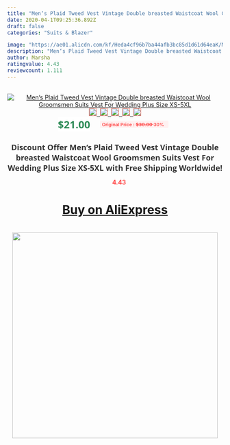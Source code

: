 ```yaml
---
title: "Men‘s Plaid Tweed Vest Vintage Double breasted Waistcoat Wool Groomsmen Suits Vest For Wedding Plus Size XS-5XL"
date: 2020-04-1T09:25:36.892Z
draft: false
categories: "Suits & Blazer"

image: "https://ae01.alicdn.com/kf/Heda4cf96b7ba44afb3bc85d1d61d64eaK/Men-s-Plaid-Tweed-Vest-Vintage-Double-breasted-Waistcoat-Wool-Groomsmen-Suits-Vest-For-Wedding-Plus.jpg"
description: "Men‘s Plaid Tweed Vest Vintage Double breasted Waistcoat Wool Groomsmen Suits Vest For Wedding Plus Size XS-5XL"
author: Marsha
ratingvalue: 4.43
reviewcount: 1.111
---
```

<br>
<div style="text-align: center;">
<a href="https://s.click.aliexpress.com/e/_9hpCSh" target="_blank" rel="nofollow noopener noreferrer"><img alt="Men‘s Plaid Tweed Vest Vintage Double breasted Waistcoat Wool Groomsmen Suits Vest For Wedding Plus Size XS-5XL" class="magnifier-image" src="https://ae01.alicdn.com/kf/Heda4cf96b7ba44afb3bc85d1d61d64eaK/Men-s-Plaid-Tweed-Vest-Vintage-Double-breasted-Waistcoat-Wool-Groomsmen-Suits-Vest-For-Wedding-Plus.jpg_640x640.jpg">
<br>
<img style="border:1px solid salmon" src="https://ae01.alicdn.com/kf/Heda4cf96b7ba44afb3bc85d1d61d64eaK/Men-s-Plaid-Tweed-Vest-Vintage-Double-breasted-Waistcoat-Wool-Groomsmen-Suits-Vest-For-Wedding-Plus.jpg_120x120.jpg">&nbsp;&nbsp;<img style="border:1px solid salmon" src="https://ae01.alicdn.com/kf/Hbc420e4f51284253b8b289fd9b8d73cfd/Men-s-Plaid-Tweed-Vest-Vintage-Double-breasted-Waistcoat-Wool-Groomsmen-Suits-Vest-For-Wedding-Plus.jpg_120x120.jpg">&nbsp;&nbsp;<img style="border:1px solid salmon" src="https://ae01.alicdn.com/kf/Hb06a4eb02d6644679f627d830299118dj/Men-s-Plaid-Tweed-Vest-Vintage-Double-breasted-Waistcoat-Wool-Groomsmen-Suits-Vest-For-Wedding-Plus.jpg_120x120.jpg">&nbsp;&nbsp;<img style="border:1px solid salmon" src="https://ae01.alicdn.com/kf/H86ff19476bdb42f39b5b530db952c828B/Men-s-Plaid-Tweed-Vest-Vintage-Double-breasted-Waistcoat-Wool-Groomsmen-Suits-Vest-For-Wedding-Plus.jpg_120x120.jpg">&nbsp;&nbsp;<img style="border:1px solid salmon" src="https://ae01.alicdn.com/kf/H6a66b6b9aec34e3da29a2e8d72c00a6ac/Men-s-Plaid-Tweed-Vest-Vintage-Double-breasted-Waistcoat-Wool-Groomsmen-Suits-Vest-For-Wedding-Plus.jpg_120x120.jpg"></a></div><br0>
<div style="text-align: center;"><span style="background-color: white; border: 0px; box-sizing: border-box; color: seagreen; display: inline-block; font-family: &quot;open sans&quot; , &quot;arial&quot; , &quot;helvetica&quot; , sans-serif , &quot;heiti&quot;; font-size: 24px; font-stretch: inherit; font-weight: 700; line-height: inherit; margin: 0px 10px 0px 0px; padding: 0px; vertical-align: middle;">$21.00 </span>
<span style="background: rgb(255 , 241 , 241); border-radius: 3px; border: 0px; box-sizing: border-box; color: #ff4747; display: inline-block; font-family: inherit; font-size: 12px; font-stretch: inherit; font-style: inherit; font-variant: inherit; font-weight: 600; line-height: inherit; margin: 0px; padding: 2px 5px; transform: scale(0.9); vertical-align: middle;">Original Price : <b style="text-decoration: line-through;">$30.00 </b> 30%&nbsp;&nbsp;</span></div>
<h1 style="color: #333333; display: inline-block; font-family: &quot;open sans&quot; , &quot;arial&quot; , &quot;helvetica&quot; , sans-serif , &quot;heiti&quot;; font-size: 18px; font-stretch: inherit; font-weight: 700; text-align: center;">Discount Offer Men‘s Plaid Tweed Vest Vintage Double breasted Waistcoat Wool Groomsmen Suits Vest For Wedding Plus Size XS-5XL with Free Shipping Worldwide!</h1>
<div style="color: #ff4747; text-align: center;">
<img src="https://4.bp.blogspot.com/-M0ZcTcb-5uY/XleCXlxnR4I/AAAAAAAAAEc/OrjgMkXV1oMQFaCRZj5HQwOCBcu3w1FegCPcBGAYYCw/s1600/star.png" style="height: 15px;">&nbsp;<b>4.43</b></div>
<div class="button_cont" align="center"><a class="buynow_a" href="https://s.click.aliexpress.com/e/_9hpCSh" target="_blank" rel="nofollow noopener noreferrer"><H1>Buy on AliExpress</H1></a></div><br>
<div class="separator" style="clear: both; text-align: center;">
<img src="https://lh3.googleusercontent.com/-pTy5HemUv9M/XlePHvY0dAI/AAAAAAAAAE4/0nX5iRUoIWY8eMW9Dpxeirr157OZliDIgCLcBGAsYHQ/s1600/badge.gif" width="480">
</div>
